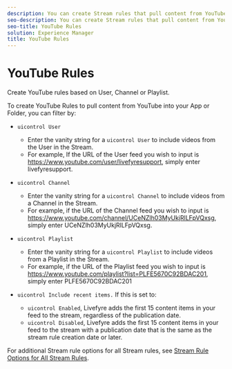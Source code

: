 ```yaml
---
description: You can create Stream rules that pull content from YouTube rules.
seo-description: You can create Stream rules that pull content from YouTube rules.
seo-title: YouTube Rules
solution: Experience Manager
title: YouTube Rules
---
```


# YouTube Rules

Create YouTube rules based on User, Channel or Playlist.

To create YouTube Rules to pull content from YouTube into your App or Folder, you can filter by:

* `uicontrol User`
    * Enter the vanity string for a `uicontrol User` to include videos from the User in the Stream.
    * For example, If the URL of the User feed you wish to input is https://www.youtube.com/user/livefyresupport, simply enter livefyresupport.
  
* `uicontrol Channel`
    * Enter the vanity string for a `uicontrol Channel` to include videos from a Channel in the Stream.
    * For example, if the URL of the Channel feed you wish to input is https://www.youtube.com/channel/UCeNZlh03MyUkjRlLFpVQxsg, simply enter UCeNZlh03MyUkjRlLFpVQxsg.
  
* `uicontrol Playlist`
    * Enter the vanity string for a `uicontrol Playlist` to include videos from a Playlist in the Stream.
    * For example, if the URL of the Playlist feed you wish to input is https://www.youtube.com/playlist?list=PLFE5670C92BDAC201, simply enter PLFE5670C92BDAC201
  
* `uicontrol Include recent items.` If this is set to:
    * `uicontrol Enabled`, Livefyre adds the first 15 content items in your feed to the stream, regardless of the publication date.
    * `uicontrol Disabled`, Livefyre adds the first 15 content items in your feed to the stream with a publication date that is the same as the stream rule creation date or later.
  
For additional Stream rule options for all Stream rules, see [Stream Rule Options for All Stream Rules](c_stream_rule_options_for_all_stream_rules.md#c_stream_rule_options_for_all_stream_rules).

